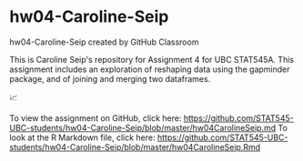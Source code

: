 # hw04-Caroline-Seip
hw04-Caroline-Seip created by GitHub Classroom

This is Caroline Seip's repository for Assignment 4 for UBC STAT545A. This assignment includes an exploration of reshaping data using the gapminder package, and of joining and merging two dataframes.

📈 

To view the assignment on GitHub, click here: https://github.com/STAT545-UBC-students/hw04-Caroline-Seip/blob/master/hw04CarolineSeip.md
To look at the R Markdown file, click here: https://github.com/STAT545-UBC-students/hw04-Caroline-Seip/blob/master/hw04CarolineSeip.Rmd
